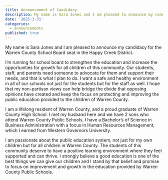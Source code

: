 ```yaml
---
title: Announcement of Candidacy
description: My name is Sara Jones and I am pleased to announce my candidacy for the Warren County School Board seat in the Happy Creek District.
date: '2025-3-31'
categories:
  - announcements
published: true
---
```


My name is Sara Jones and I am pleased to announce my candidacy for the Warren County School Board seat in the Happy Creek District.

I’m running for school board to strengthen the education and increase the opportunities for growth for all children of this community. Our students, staff, and parents need someone to advocate for them and support their needs, and that is what I plan to do. I want a safe and healthy environment in all of our schools not just for the students but for the staff as well. I hope that my non-partisan views can help bridge the divide that opposing opinions have created and keep the focus on protecting and improving the public education provided to the children of Warren County.

I am a lifelong resident of Warren County, and a proud graduate of Warren County High School. I met my husband here and we have 2 sons who attend Warren County Public Schools. I have a Bachelor’s of Science in Business Administration with a focus in Human Resources Management, which I earned from Western Governors University. 

I am passionate about the public education system, not just for my own children but for all children in Warren County. The students of this community deserve to have a positive learning environment where they feel supported and can thrive. I strongly believe a good education is one of the best things we can give our children and I stand by that belief and promise to focus on improvement and growth in the education provided by Warren County Public Schools.

